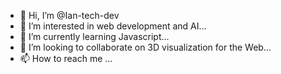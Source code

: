- 👋 Hi, I’m @Ian-tech-dev
- 👀 I’m interested in web development and AI...
- 🌱 I’m currently learning Javascript...
- 💞️ I’m looking to collaborate on 3D visualization for the Web...
- 📫 How to reach me ...

<!---
Ian-tech-dev/Ian-tech-dev is a ✨ special ✨ repository because its `README.md` (this file) appears on your GitHub profile.
You can click the Preview link to take a look at your changes.
--->
